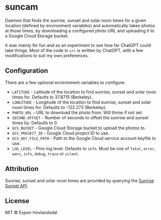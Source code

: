 # suncam

Daemon that finds the sunrise, sunset and solar noon times for a given location (defined by environment variables) and automatically takes photos at those times, by downloading a configured photo URL and uploading it to a Google Cloud Storage bucket.

It was mainly for fun and as an experiment to see how far ChatGPT could take things. Most of the code in `src` is written by ChatGPT, with a few modifications to suit my own preferences.

## Configuration

There are a few optional environment variables to configure:

- `LATITUDE` - Latitude of the location to find sunrise, sunset and solar noon times for. Defaults to 37.8715 (Berkeley).
- `LONGITUDE` - Longitude of the location to find sunrise, sunset and solar noon times for. Defaults to -122.273 (Berkeley).
- `PHOTO_URL` - URL to download the photo from. Will throw if not set.
- `SECOND_OFFSET` - Number of seconds to offset the sunrise and sunset times by. Defaults to 0.
- `GCS_BUCKET` - Google Cloud Storage bucket to upload the photos to.
- `GCS_PROJECT_ID` - Google Cloud project ID to use.
- `GCS_KEY_FILE_PATH` - Path to the Google Cloud service account keyfile to use.
- `LOG_LEVEL` - Pino log level. Defaults to `info`. Must be one of `fatal`, `error`, `warn`, `info`, `debug`, `trace` or `silent`.

## Attribution

Sunrise, sunset and solar noon times are provided by querying the [Sunrise Sunset API](https://sunrise-sunset.org/api).

## License

MIT © Espen Hovlandsdal
